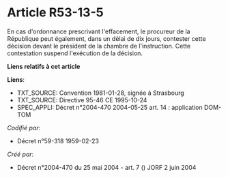 # Article R53-13-5

En cas d'ordonnance prescrivant l'effacement, le procureur de la République peut également, dans un délai de dix jours,
contester cette décision devant le président de la chambre de l'instruction. Cette contestation suspend l'exécution de la
décision.

**Liens relatifs à cet article**

**Liens**:

  - TXT_SOURCE: Convention 1981-01-28, signée à Strasbourg
  - TXT_SOURCE: Directive 95-46 CE 1995-10-24
  - SPEC_APPLI: Décret n°2004-470 2004-05-25 art. 14 : application DOM-TOM

_Codifié par_:

  - Décret n°59-318 1959-02-23

_Créé par_:

  - Décret n°2004-470 du 25 mai 2004 - art. 7 () JORF 2 juin 2004
